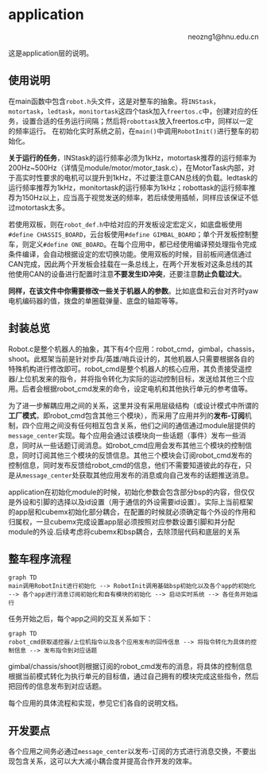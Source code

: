 # application

<p align='right'>neozng1@hnu.edu.cn</p>

这是application层的说明。



## 使用说明

在main函数中包含`robot.h`头文件，这是对整车的抽象。将`INStask`，`motortask`，`ledtask`，`monitortask`这四个task加入`freertos.c`中，创建对应的任务，设置合适的任务运行间隔；然后将`robottask`放入freertos.c中，同样以一定的频率运行。 在初始化实时系统之前，在`main()`中调用`RobotInit()`进行整车的初始化。

**关于运行的任务**，INStask的运行频率必须为1kHz，motortask推荐的运行频率为200Hz\~500Hz（详情见module/motor/motor_task.c），在MotorTask内部，对于高实时性要求的电机可以提升到1kHz，不过要注意CAN总线的负载。ledtask的运行频率推荐为1kHz，monitortask的运行频率为1kHz；robottask的运行频率推荐为150Hz以上，应当高于视觉发送的频率，若后续使用插帧，同样应该保证不低过motortask太多。

若使用双板，则在`robot_def.h`中给对应的开发板设定宏定义，如底盘板使用`#define CHASSIS_BOARD`，云台板使用`#define GIMBAL_BOARD`；单个开发板控制整车，则定义`#define ONE_BOARD`。在每个应用中，都已经使用编译预处理指令完成条件编译，会自动根据设定的宏切换功能。使用双板的时候，目前板间通信通过CAN完成，因此两个开发板会挂载在一条总线上，在两个开发板对这条总线的其他使用CAN的设备进行配置时注意**不要发生ID冲突**，还要注意**防止负载过大**。

**同样，在该文件中你需要修改一些关于机器人的参数**。比如底盘和云台对齐时yaw电机编码器的值，拨盘的单圈载弹量、底盘的轴距等等。



## 封装总览

Robot.c是整个机器人的抽象，其下有4个应用：robot_cmd，gimbal，chassis，shoot。此框架当前是针对步兵/英雄/哨兵设计的，其他机器人只需要根据各自的特殊机构进行修改即可。robot_cmd是整个机器人的核心应用，其负责接受遥控器/上位机发来的指令，并将指令转化为实际的运动控制目标，发送给其他三个应用。后者会根据robot_cmd发来的命令，设定电机和其他执行单元的参考值等。

为了进一步解耦应用之间的关系，这里并没有采用层级结构（或设计模式中所谓的**工厂模式**，即robot_cmd包含其他三个模块），而采用了应用并列的**发布-订阅**机制，四个应用之间没有任何相互包含关系，他们之间的通信通过module层提供的`message_center`实现。每个应用会通过该模块向一些话题（事件）发布一些消息，同时从一些话题订阅消息。如robot_cmd应用会发布其他三个模块的控制信息，同时订阅其他三个模块的反馈信息。其他三个模块会订阅robot_cmd发布的控制信息，同时发布反馈给robot_cmd的信息，他们不需要知道彼此的存在，只是从`message_center`处获取其他应用发布的消息或向自己发布的话题推送消息。

application在初始化module的时候，初始化参数会包含部分bsp的内容，但仅仅是外设和引脚的选择以及id设置（用于通信的外设需要id设置）。实际上当前框架的app层和cubemx初始化部分耦合，在配置的时候就必须确定每个外设的作用和归属权，一旦cubemx完成设置app层必须按照对应参数设置引脚和并分配module的外设.后续考虑将cubemx和bsp耦合，去除顶层代码和底层的关系



## 整车程序流程

```mermaid
graph TD
main调用RobotInit进行初始化 --> RobotInit调用基础bsp初始化以及各个app的初始化 --> 各个app进行消息订阅初始化和自有模块的初始化 --> 启动实时系统 --> 各任务开始运行

```

任务开始之后，每个app之间的交互关系如下：

```mermaid
graph TD
robot_cmd获取遥控器/上位机指令以及各个应用发布的回传信息 --> 将指令转化为具体的控制信息 --> 发布指令到对应话题
```

gimbal/chassis/shoot则根据订阅的robot_cmd发布的消息，将具体的控制信息根据当前模式转化为执行单元的目标值，通过自己拥有的模块完成这些指令，然后把回传的信息发布到对应话题。

每个应用的具体流程和实现，参见它们各自的说明文档。



## 开发要点

各个应用之间务必通过`message_center`以发布-订阅的方式进行消息交换，不要出现包含关系，这可以大大减小耦合度并提高合作开发的效率。







